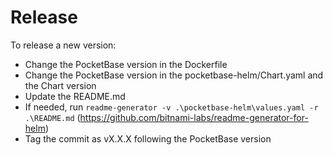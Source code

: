 # Release

To release a new version:

- Change the PocketBase version in the Dockerfile
- Change the PocketBase version in the pocketbase-helm/Chart.yaml and the Chart version
- Update the README.md
- If needed, run `readme-generator -v .\pocketbase-helm\values.yaml -r .\README.md` (https://github.com/bitnami-labs/readme-generator-for-helm)
- Tag the commit as vX.X.X following the PocketBase version
